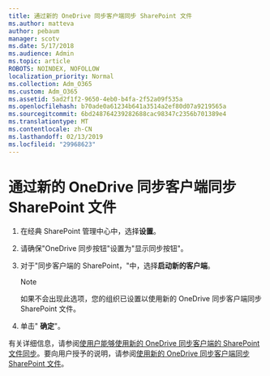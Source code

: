 ```yaml
---
title: 通过新的 OneDrive 同步客户端同步 SharePoint 文件
ms.author: matteva
author: pebaum
manager: scotv
ms.date: 5/17/2018
ms.audience: Admin
ms.topic: article
ROBOTS: NOINDEX, NOFOLLOW
localization_priority: Normal
ms.collection: Adm_O365
ms.custom: Adm_O365
ms.assetid: 5ad2f1f2-9650-4eb0-b4fa-2f52a09f535a
ms.openlocfilehash: b70ade0a61234b641a3514a2ef80d07a9219565a
ms.sourcegitcommit: 6bd248764239282688cac98347c2356b701389e4
ms.translationtype: MT
ms.contentlocale: zh-CN
ms.lasthandoff: 02/13/2019
ms.locfileid: "29968623"
---
```

# <a name="sync-sharepoint-files-with-the-new-onedrive-sync-client"></a>通过新的 OneDrive 同步客户端同步 SharePoint 文件

1. 在经典 SharePoint 管理中心中，选择**设置**。
    
2. 请确保"OneDrive 同步按钮"设置为"显示同步按钮"。
    
3. 对于"同步客户端的 SharePoint，"中，选择**启动新的客户端**。
    
    > [!NOTE]
    > 如果不会出现此选项，您的组织已设置以使用新的 OneDrive 同步客户端同步 SharePoint 文件。 
  
4. 单击" **确定**"。
    
有关详细信息，请参阅[使用户能够使用新的 OneDrive 同步客户端的 SharePoint 文件同步](https://go.microsoft.com/fwlink/?linkid=866433)。要向用户授予的说明，请参阅[使用新的 OneDrive 同步客户端同步 SharePoint 文件](https://go.microsoft.com/fwlink/?linkid=866427)。
  

